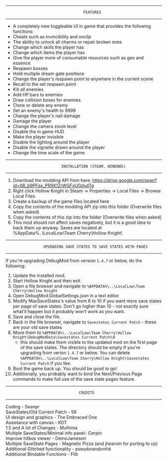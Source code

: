 ﻿----------------------------------------------------------------------------------------
                                       FEATURES
----------------------------------------------------------------------------------------
* A completely new toggleable UI in game that provides the following functions:
* Cheats such as invincibility and noclip
* The ability to unlock all charms or repair broken ones
* Change which skills the player has
* Change which items the player has
* Give the player more of consumable resources such as geo and essence
* Respawn bosses
* Hold multiple dream gate positions
* Change the player's respawn point to anywhere in the current scene
* Recall to the set respawn point
* Kill all enemies
* Add HP bars to enemies
* Draw collision boxes for enemies
* Clone or delete any enemy
* Set an enemy's health to 9999
* Change the player's nail damage
* Damage the player
* Change the camera zoom level
* Disable the in game HUD
* Make the player invisible
* Disable the lighting around the player
* Disable the vignette drawn around the player
* Change the time scale of the game
----------------------------------------------------------------------------------------
                             INSTALLATION (STEAM, WINDOWS)
----------------------------------------------------------------------------------------
1) Download the modding API from here: https://drive.google.com/open?id=0B_b9PFqx_PR9X1ZrWGFxUGdydTg
2) Right click Hollow Knight in Steam -> Properties -> Local Files -> Browse Local Files
3) Create a backup of the game files located here
4) Copy the contents of the modding API zip into this folder (Overwrite files when asked)
5) Copy the contents of this zip into the folder (Overwrite files when asked)
6) This mod should not affect saves negatively, but it is a good idea to back them up anyway.
   Saves are located at %AppData%\..\LocalLow\Team Cherry\Hollow Knight\
----------------------------------------------------------------------------------------
                     UPGRADING SAVE STATES TO SAVE STATES WITH PAGES
----------------------------------------------------------------------------------------
If you're upgrading DebugMod from version `1.4.7` or below, do the following:
1) Update the installed mod.
2) Start Hollow Knight and then exit.
3) Open a file browser and navigate to `%APPDATA%\..\LocalLow\Team Cherry\Hollow Knight`
4) Open DebugMod.GlobalSettings.json in a text editor
5) Modify MaxSaveStates's value from 6 to 10 if you want more save states per page of
   save states. Don't go higher than 10 - not exactly sure what'll happen but it 
   probably won't work as you want.
7) Save and close the file.
8) Back in the file browser, navigate to `Savestates Current Patch` - these are your 
   old save states
9) Move them to `%APPDATA%\..\LocalLow\Team Cherry\Hollow Knight\DebugModData\Savestates Current Patch\0`
   - this should make them visible to the updated mod on the first page of the save 
   states. The directory should be empty if you're upgrading from verion `1.4.7` 
   or below. You can delete `%APPDATA%\..\LocalLow\Team Cherry\Hollow Knight\Savestates Current Patch`
   if you like.
10) Boot the game back up. You should be good to go!
11) Additionally, you probably want to bind the Next/Previous Page commands to make full
    use of the save state pages feature.
----------------------------------------------------------------------------------------
                                     CREDITS
----------------------------------------------------------------------------------------
Coding - Seanpr<br />
SaveStates/Old Current Patch - 56<br />
UI design and graphics - The Embraced One<br />
Assistance with canvas - KDT<br />
1.5 and A lot of Changes - Mulhima<br />
Multiple SaveStates/Minimal info panel- Cerpin<br />
Improve hitbox viewer - DemoJameson<br />
Multiple SaveState Pages - Magnetic Pizza (and jhearom for porting to cp)<br />
Additional Glitched functionality - pseudorandomhk<br />
Additional Bindable Functions - Flib<br/>

